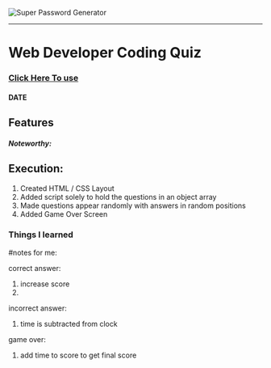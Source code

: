 ![Super Password Generator](preview.png)

---

# Web Developer Coding Quiz

### [Click Here To use ](link)

#### **DATE** 


## Features

##### Noteworthy:


## Execution:
1. Created HTML / CSS Layout
2. Added script solely to hold the questions in an object array
3. Made questions appear randomly with answers in random positions
4. Added Game Over Screen

### Things I learned





#notes for me:

correct answer:
1. increase score
2. 

incorrect answer:
1. time is subtracted from clock

game over:
1. add time to score to get final score